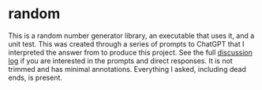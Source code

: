 # random

This is a random number generator library, an executable that uses it, and a unit test. 
This was created through a series of prompts to ChatGPT that I interpreted the answer from to produce this project. 
See the full [discussion log](ChatGPTlog.md) if you are interested in the prompts and direct responses. 
It is not trimmed and has minimal annotations. Everything I asked, including dead ends, is present.